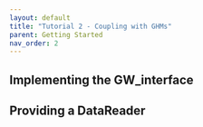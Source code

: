 ```yaml
---
layout: default
title: "Tutorial 2 - Coupling with GHMs"
parent: Getting Started
nav_order: 2
---
```



## Implementing the GW_interface


## Providing a DataReader
